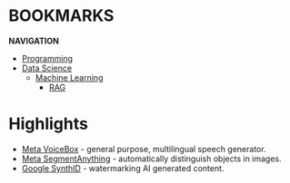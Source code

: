 # BOOKMARKS

**NAVIGATION**
- [Programming](/programming/README.md)
- [Data Science](/data_science/README.md)
    - [Machine Learning](/data_science/machine_learning/README.md)
        - [RAG](/data_science/machine_learning/retrieval_augmented_generation/README.md)

# Highlights
- [Meta VoiceBox](https://voicebox.metademolab.com/) - general purpose, multilingual speech generator.
- [Meta SegmentAnything](https://segment-anything.com/) - automatically distinguish objects in images.
- [Google SynthID](https://deepmind.google/technologies/synthid/) - watermarking AI generated content.
